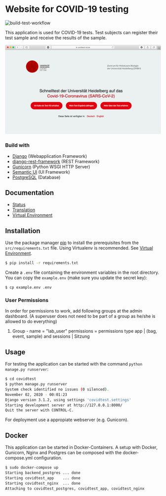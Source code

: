 # Website for COVID-19 testing
![build-test-workflow](https://github.com/anders-biostat/covid-test-web-site/workflows/build-test-workflow/badge.svg?branch=master)

This application is used for COVID-19 tests. Test subjects
can register their test sample and receive the results of the
sample.

![](/doc/media/screenshot.png)

### Build with
- [Django](https://github.com/django/django) (Webapplication Framework)
- [django-rest-framework](https://github.com/encode/django-rest-framework) (REST Framework)
- [Gunicorn](https://github.com/benoitc/gunicorn) (Python WSGI HTTP Server)
- [Semantic UI](https://github.com/Semantic-Org/Semantic-UI) (UI Framework)
- [PostgreSQL](https://github.com/postgres/postgres) (Database)

## Documentation

- [Status](/doc/status/README.md)
- [Translation](/doc/translation/README.md)
- [Virtual Environment](/doc/virtualenv/README.md)

## Installation

Use the package manager [pip](https://pip.pypa.io/en/stable/) to install the prerequisites from the 
`src/requirements.txt` file. Using Virtualenv is recommended. See [Virtual Environment](/doc/virtualenv/README.md).

```bash
$ pip install -r requirements.txt
```

Create a `.env` file containing the environment variables in 
the root directory. You can copy the `example.env` 
(make sure you update the secret key):

```bash
$ cp example.env .env
```

### User Permissions
In order for permissions to work, add following groups 
at the admin dashboard. (A superuser does not need to be part of a 
group as he/she is allowed to do everything)
1. Group - name = "lab_user" permissions = permissions type app | (bag, event, sample) and 
sessions | Sitzung


## Usage

For testing the application can be started with the command `python manage.py runserver`:
```bash
$ cd covidtest
$ python manage.py runserver
System check identified no issues (0 silenced).
November 02, 2020 - 00:01:23
Django version 3.1.2, using settings 'covidtest.settings'
Starting development server at http://127.0.0.1:8000/
Quit the server with CONTROL-C.
```

For deployment use a appropiate webserver (e.g. Gunicorn).

## Docker

This application can be started in Docker-Containers.
A setup with Docker, Gunicorn, Nginx and Postgres can be composed with the docker-compose.yml configuration.

```bash
$ sudo docker-compose up
Starting backend_postgres ... done
Starting covidtest_app    ... done
Starting covidtest_nginx  ... done
Attaching to covidtest_postgres, covidtest_app, covidtest_nginx
```